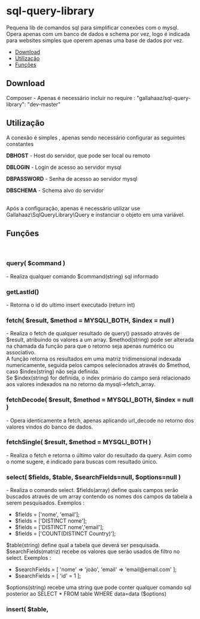 # sql-query-library

Pequena lib de comandos sql para simplificar conexões com o mysql.
<br/>
Opera apenas com um banco de dados e schema por vez, logo é indicada para websites simples que operem apenas uma base de dados por vez.

<ul>
  <li><a href="#download">Download</a></li>
  <li><a href="#utilization">Utilização</a></li>
  <li><a href="#functions">Funções</a></li>
</ul>

<h2 id="download">Download</h2>

Composer - Apenas é necessário incluir no require : "gallahaaz/sql-query-library": "dev-master"

<h2 id="utilization">Utilização</h2>

A conexão é simples , apenas sendo necessário configurar as seguintes constantes
<p><strong>DBHOST</strong> - Host do servidor, que pode ser local ou remoto</p>
<p><strong>DBLOGIN</strong> - Login de acesso ao servidor mysql</p>
<p><strong>DBPASSWORD</strong> - Senha de acesso ao servidor mysql
<p><strong>DBSCHEMA</strong> - Schema alvo do servidor</p>
<br/>
Após a configuração, apenas é necessário utilizar use Gallahaaz\SqlQueryLibrary\Query e instanciar o objeto em uma variável.
<br/>
<h2 id="functions">Funções</h2>
<br/>
<h3>query( $command )</h3> - Realiza qualquer comando $command(string) sql informado
<br/>
<h3>getLastId()</h3> - Retorna o id do ultimo insert executado (return int)
<br/>
<h3>fetch( $result, $method = MYSQLI_BOTH, $index = null )</h3> - Realiza o fetch de qualquer resultado de query() passado através de $result, atribuindo os valores a um array. $method(string) pode ser alterada na chamada da função para que o retorno seja apenas numérico ou associativo.
<br/>A função retorna os resultados em uma matriz tridimensional indexada numericamente, seguida pelos campos selecionados através do $method, caso $index(string) não seja definida.
<br/>Se $index(string) for definida, o index primário do campo será relacionado aos valores indexados na no retorno da mysqli->fetch_array.
<br/>
<h3>fetchDecode( $result, $method = MYSQLI_BOTH, $index = null )</h3> - Opera identicamente a fetch, apenas aplicando url_decode no retorno dos valores vindos do banco de dados.
<br/>
<h3>fetchSingle( $result, $method = MYSQLI_BOTH )</h3> - Realiza o fetch e retorna o último valor do resultado da query. Asim como o nome sugere, é indicado para buscas com resultado único.
<br/>
<h3>select( $fields, $table, $searchFields=null, $options=null )</h3> - Realiza o comando select. $fields(array) define quais campos serão buscados através de um array contendo os nomes dos campos da tabela a serem pesquisados. Exemplos :
<ul>
  <li>$fields = ['nome', 'email'];</li>
  <li>$fields = ['DISTINCT nome'];</li>
  <li>$fields = ['DISTINCT nome','email'];</li>
  <li>$fields = ['COUNT(DISTINCT Country)'];</li>
</ul>
$table(string) define qual a tabela que deverá ser pesquisada.
$searchFields(matriz) recebe os valores que serão usados de filtro no select. Exemplos :
<ul>
  <li>$searchFields = [
    'nome' => 'joão',
    'email' => 'email@email.com'
  ];</li>
  <li>$searchFields = [ 'id' = 1 ];</li>
</ul>
$options(string) recebe uma string que pode conter qualquer comando sql posterior ao SELECT * FROM table WHERE data=data ($options)
<br/>
<h3>insert( $table, 
